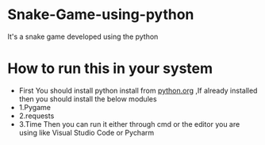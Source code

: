 # Snake-Game-using-python
It's a snake game developed using the python 
# How to run this in your system 

- First You should install python install from [python.org](www.python.org) ,If already installed then you should install the below modules
 - 1.Pygame
 - 2.requests
 - 3.Time
Then you can run it either through cmd or the editor you are using like Visual Studio Code or Pycharm
